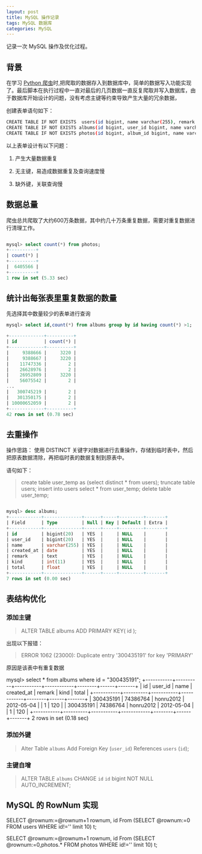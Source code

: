 ```yaml
---
layout: post
title: MySQL 操作记录
tags: MySQL 数据库
categories: MySQL
---
```



记录一次 MySQL 操作及优化过程。

## 背景

在学习 [Python 爬虫](https://github.com/cheenwe/mm.git)时,把爬取的数据存入到数据库中，简单的数据写入功能实现了。最后脚本在执行过程中一直对最后的几页数据一直反复爬取并写入数据库，由于数据库开始设计的问题，没有考虑主键等约束导致产生大量的冗余数据，

创建表单语句如下：

```sh
CREATE TABLE IF NOT EXISTS  users(id bigint, name varchar(255), remark text )
CREATE TABLE IF NOT EXISTS albums(id bigint, user_id bigint, name varchar(255), created_at date, remark text, kind int, total float)
CREATE TABLE IF NOT EXISTS photos(id bigint, album_id bigint, name varchar(255), url varchar(255), kind int)
```

以上表单设计有以下问题：

1. 产生大量数据重复

2. 无主键，易造成数据重复及查询速度慢

3. 缺外键，关联查询慢

## 数据总量

爬虫总共爬取了大约600万条数据，其中约几十万条重复数据，需要对重复数据进行清理工作。

```sql

mysql> select count(*) from photos;
+----------+
| count(*) |
+----------+
|  6405566 |
+----------+
1 row in set (5.33 sec)
```

## 统计出每张表里重复数据的数量
先选择其中数量较少的表单进行查询

```sql
mysql> select id,count(*) from albums group by id having count(*) >1;

+-------------+----------+
| id          | count(*) |
+-------------+----------+
|     9388666 |     3220 |
|     9388667 |     3220 |
|    11747336 |        2 |
|    26628976 |        2 |
|    26952809 |     3220 |
|    56075542 |        2 |
...
|   300745219 |        2 |
|   301350175 |        2 |
| 10000652059 |        2 |
+-------------+----------+
42 rows in set (0.78 sec)
```

## 去重操作
操作思路： 使用 DISTINCT 关键字对数据进行去重操作，存储到临时表中，然后把原表数据清除，再把临时表的数据复制到原表中。

语句如下：

>create table user_temp as (select distinct * from users);
>truncate table users;
>insert into users select * from user_temp;
>delete table user_temp;



```sql

mysql> desc albums;
+------------+--------------+------+-----+---------+-------+
| Field      | Type         | Null | Key | Default | Extra |
+------------+--------------+------+-----+---------+-------+
| id         | bigint(20)   | YES  |     | NULL    |       |
| user_id    | bigint(20)   | YES  |     | NULL    |       |
| name       | varchar(255) | YES  |     | NULL    |       |
| created_at | date         | YES  |     | NULL    |       |
| remark     | text         | YES  |     | NULL    |       |
| kind       | int(11)      | YES  |     | NULL    |       |
| total      | float        | YES  |     | NULL    |       |
+------------+--------------+------+-----+---------+-------+
7 rows in set (0.00 sec)
```

## 表结构优化

### 添加主键

>ALTER TABLE  albums  ADD PRIMARY KEY( id );

出现以下报错：

>ERROR 1062 (23000): Duplicate entry '300435191' for key 'PRIMARY'

原因是该表中有重复数据


mysql> select * from albums where id = "300435191";
+-----------+----------+-----------+------------+--------+------+-------+
| id        | user_id  | name      | created_at | remark | kind | total |
+-----------+----------+-----------+------------+--------+------+-------+
| 300435191 | 74386764 | honru2012 | 2012-05-04 |        |    1 |   120 |
| 300435191 | 74386764 | honru2012 | 2012-05-04 |        |    1 |   120 |
+-----------+----------+-----------+------------+--------+------+-------+
2 rows in set (0.18 sec)



### 添加外键


>Alter Table `albums` Add  Foreign Key (`user_id`) References `users` (`id`);


### 主键自增


>ALTER TABLE `albums` CHANGE `id` `id` bigint NOT NULL AUTO_INCREMENT;



## MySQL 的 RowNum 实现

SELECT @rownum:=@rownum+1 rownum, id From
(SELECT @rownum:=0 FROM users WHERE id!='' limit 10) t;


SELECT @rownum:=@rownum+1 rownum, id From (SELECT @rownum:=0,photos.* FROM photos WHERE id!='' limit 10) t;




